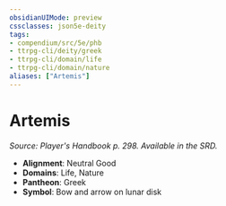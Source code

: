 ```yaml
---
obsidianUIMode: preview
cssclasses: json5e-deity
tags:
- compendium/src/5e/phb
- ttrpg-cli/deity/greek
- ttrpg-cli/domain/life
- ttrpg-cli/domain/nature
aliases: ["Artemis"]
---
```

# Artemis
*Source: Player's Handbook p. 298. Available in the SRD.* 

- **Alignment**: Neutral Good
- **Domains**: Life, Nature
- **Pantheon**: Greek
- **Symbol**: Bow and arrow on lunar disk